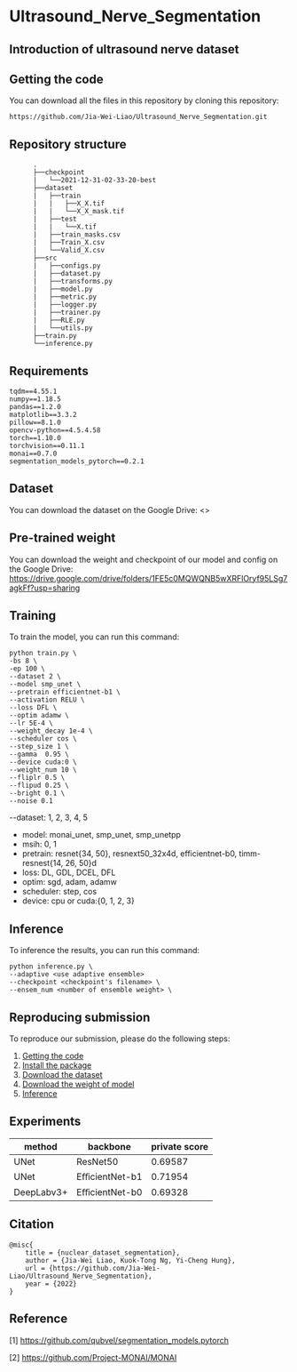 # Ultrasound_Nerve_Segmentation

## Introduction of ultrasound nerve dataset

## Getting the code
You can download all the files in this repository by cloning this repository:
```
https://github.com/Jia-Wei-Liao/Ultrasound_Nerve_Segmentation.git
```

## Repository structure
```
      .
      ├──checkpoint
      |   └──2021-12-31-02-33-20-best
      ├──dataset
      |   ├──train
      |   |   ├──X_X.tif
      |   |   └──X_X_mask.tif
      |   ├──test
      |   |   └──X.tif
      |   ├──train_masks.csv
      |   ├──Train_X.csv
      |   └──Valid_X.csv
      ├──src
      |   ├──configs.py
      |   ├──dataset.py
      |   ├──transforms.py
      |   ├──model.py
      |   ├──metric.py
      |   ├──logger.py      
      |   ├──trainer.py
      |   ├──RLE.py
      |   └──utils.py
      ├──train.py
      └──inference.py
```

## Requirements
```
tqdm==4.55.1
numpy==1.18.5
pandas==1.2.0
matplotlib==3.3.2
pillow==8.1.0
opencv-python==4.5.4.58
torch==1.10.0
torchvision==0.11.1
monai==0.7.0
segmentation_models_pytorch==0.2.1
```

## Dataset
You can download the dataset on the Google Drive:
<>

## Pre-trained weight
You can download the weight and checkpoint of our model and config on the Google Drive:
<https://drive.google.com/drive/folders/1FE5c0MQWQNB5wXRFlOryf95LSg7agkFf?usp=sharing>

## Training
To train the model, you can run this command:
```
python train.py \
-bs 8 \
-ep 100 \
--dataset 2 \
--model smp_unet \
--pretrain efficientnet-b1 \
--activation RELU \
--loss DFL \
--optim adamw \
--lr 5E-4 \
--weight_decay 1e-4 \
--scheduler cos \
--step_size 1 \
--gamma  0.95 \
--device cuda:0 \
--weight_num 10 \
--fliplr 0.5 \
--flipud 0.25 \
--bright 0.1 \
--noise 0.1
```

--dataset: 1, 2, 3, 4, 5
- model: monai_unet, smp_unet, smp_unetpp
- msih: 0, 1
- pretrain: resnet{34, 50}, resnext50_32x4d, efficientnet-b0, timm-resnest{14, 26, 50}d
- loss: DL, GDL, DCEL, DFL
- optim: sgd, adam, adamw
- scheduler: step, cos
- device: cpu or cuda:{0, 1, 2, 3}


## Inference
To inference the results, you can run this command:
```
python inference.py \
--adaptive <use adaptive ensemble>
--checkpoint <checkpoint's filename> \
--ensem_num <number of ensemble weight> \
```

## Reproducing submission
To reproduce our submission, please do the following steps:
1. [Getting the code](https://github.com/Jia-Wei-Liao/Ultrasound_Nerve_Segmentation/#Getting-the-code)
2. [Install the package](https://github.com/Jia-Wei-Liao/Ultrasound_Nerve_Segmentation/#requirements)
3. [Download the dataset](https://github.com/Jia-Wei-Liao/Ultrasound_Nerve_Segmentation/#dataset)
4. [Download the weight of model](https://github.com/Jia-Wei-Liao/Ultrasound_Nerve_Segmentation/#pre-trained-weight)
5. [Inference](https://github.com/Jia-Wei-Liao/Ultrasound_Nerve_Segmentation/#Inference)

## Experiments
| method       | backbone        | private score |
| ------------ | --------------- | ------------- |
| UNet         | ResNet50        | 0.69587       |
| UNet         | EﬀicientNet-b1  | 0.71954       |
| DeepLabv3+   | EﬀicientNet-b0  | 0.69328       |

## Citation
```
@misc{
    title = {nuclear_dataset_segmentation},
    author = {Jia-Wei Liao, Kuok-Tong Ng, Yi-Cheng Hung},
    url = {https://github.com/Jia-Wei-Liao/Ultrasound_Nerve_Segmentation},
    year = {2022}
}
```

## Reference
[1] https://github.com/qubvel/segmentation_models.pytorch  

[2] https://github.com/Project-MONAI/MONAI
